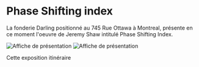 # Phase Shifting index
La fonderie Darling positionné au 745 Rue Ottawa à Montreal, présente en ce moment l'oeuvre de Jeremy Shaw intitulé Phase Shifting Index.

![Affiche de présentation](media/pamphlet_oeuvre.JPG)
![Affiche de présentation](media/entree_fonderie.JPG)

Cette exposition itinéraire 
